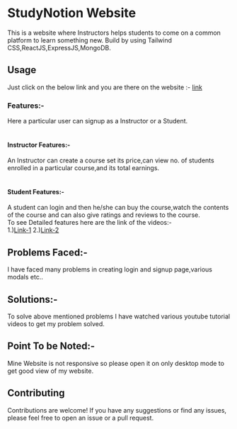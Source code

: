 # StudyNotion Website

This is a website where Instructors helps students to come on a common platform to learn something new. Build by using Tailwind CSS,ReactJS,ExpressJS,MongoDB.

## Usage

Just click on the below link and you are there on the website :- <a href="https://study-notion-frontend-mocha.vercel.app/">link</a>

### Features:-
Here a particular user can signup as a Instructor or a Student.<br>
<br>
#### Instructor Features:-
An Instructor can create a course set its price,can view no. of students enrolled in a particular course,and its total earnings.<br>
<br>
#### Student Features:-
A student can login and then he/she can buy the course,watch the contents of the course and can also give ratings and reviews to the course.<br>
To see Detailed features here are the link of the videos:-<br>
1.)<a href="https://youtu.be/5QU0-YteATg?feature=shared">Link-1</a>
2.)<a href="https://youtu.be/WmfIGhMAUb0?feature=shared">Link-2</a>

## Problems Faced:-
I have faced many problems in creating login and signup page,various modals etc..

## Solutions:-
To solve above mentioned problems I have watched various youtube tutorial videos to get my problem solved.

## Point To be Noted:-

Mine Website is not responsive so please open it on only desktop mode to get good view of my website.



## Contributing

Contributions are welcome! If you have any suggestions or find any issues, please feel free to open an issue or a pull request.
